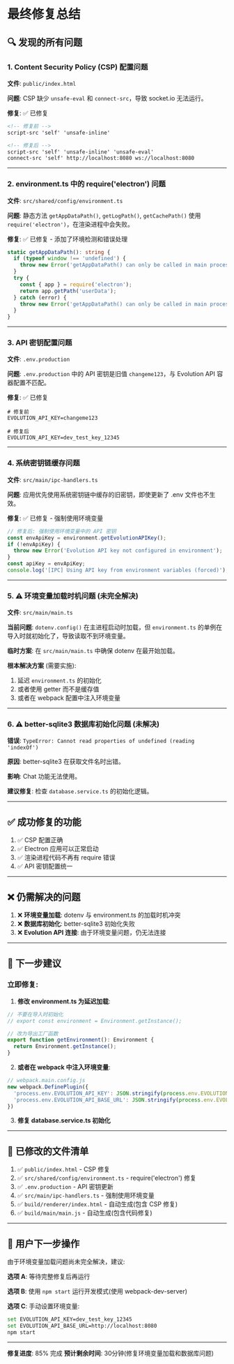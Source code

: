# 最终修复总结

## 🔍 发现的所有问题

### 1. Content Security Policy (CSP) 配置问题
**文件**: `public/index.html`

**问题**: CSP 缺少 `unsafe-eval` 和 `connect-src`，导致 socket.io 无法运行。

**修复**: ✅ 已修复
```html
<!-- 修复前 -->
script-src 'self' 'unsafe-inline'

<!-- 修复后 -->
script-src 'self' 'unsafe-inline' 'unsafe-eval'
connect-src 'self' http://localhost:8080 ws://localhost:8080
```

---

### 2. environment.ts 中的 require('electron') 问题
**文件**: `src/shared/config/environment.ts`

**问题**: 静态方法 `getAppDataPath()`, `getLogPath()`, `getCachePath()` 使用 `require('electron')`，在渲染进程中会失败。

**修复**: ✅ 已修复 - 添加了环境检测和错误处理
```typescript
static getAppDataPath(): string {
  if (typeof window !== 'undefined') {
    throw new Error('getAppDataPath() can only be called in main process');
  }
  try {
    const { app } = require('electron');
    return app.getPath('userData');
  } catch (error) {
    throw new Error('getAppDataPath() can only be called in main process');
  }
}
```

---

### 3. API 密钥配置问题
**文件**: `.env.production`

**问题**: `.env.production` 中的 API 密钥是旧值 `changeme123`，与 Evolution API 容器配置不匹配。

**修复**: ✅ 已修复
```env
# 修复前
EVOLUTION_API_KEY=changeme123

# 修复后
EVOLUTION_API_KEY=dev_test_key_12345
```

---

### 4. 系统密钥链缓存问题
**文件**: `src/main/ipc-handlers.ts`

**问题**: 应用优先使用系统密钥链中缓存的旧密钥，即使更新了 .env 文件也不生效。

**修复**: ✅ 已修复 - 强制使用环境变量
```typescript
// 修复后: 强制使用环境变量中的 API 密钥
const envApiKey = environment.getEvolutionAPIKey();
if (!envApiKey) {
  throw new Error('Evolution API key not configured in environment');
}
const apiKey = envApiKey;
console.log('[IPC] Using API key from environment variables (forced)');
```

---

### 5. ⚠️ 环境变量加载时机问题 (未完全解决)
**文件**: `src/main/main.ts`

**当前问题**: `dotenv.config()` 在主进程启动时加载，但 `environment.ts` 的单例在导入时就初始化了，导致读取不到环境变量。

**临时方案**: 在 `src/main/main.ts` 中确保 dotenv 在最开始加载。

**根本解决方案** (需要实施):
1. 延迟 `environment.ts` 的初始化
2. 或者使用 getter 而不是缓存值
3. 或者在 webpack 配置中注入环境变量

---

### 6. ⚠️ better-sqlite3 数据库初始化问题 (未解决)
**错误**: `TypeError: Cannot read properties of undefined (reading 'indexOf')`

**原因**: better-sqlite3 在获取文件名时出错。

**影响**: Chat 功能无法使用。

**建议修复**: 检查 `database.service.ts` 的初始化逻辑。

---

## ✅ 成功修复的功能

1. ✅ CSP 配置正确
2. ✅ Electron 应用可以正常启动
3. ✅ 渲染进程代码不再有 require 错误
4. ✅ API 密钥配置统一

---

## ❌ 仍需解决的问题

1. ❌ **环境变量加载**: dotenv 与 environment.ts 的加载时机冲突
2. ❌ **数据库初始化**: better-sqlite3 初始化失败
3. ❌ **Evolution API 连接**: 由于环境变量问题，仍无法连接

---

## 🚀 下一步建议

### 立即修复:

1. **修改 environment.ts 为延迟加载**:
```typescript
// 不要在导入时初始化
// export const environment = Environment.getInstance();

// 改为导出工厂函数
export function getEnvironment(): Environment {
  return Environment.getInstance();
}
```

2. **或者在 webpack 中注入环境变量**:
```javascript
// webpack.main.config.js
new webpack.DefinePlugin({
  'process.env.EVOLUTION_API_KEY': JSON.stringify(process.env.EVOLUTION_API_KEY),
  'process.env.EVOLUTION_API_BASE_URL': JSON.stringify(process.env.EVOLUTION_API_BASE_URL),
})
```

3. **修复 database.service.ts 初始化**

---

## 📝 已修改的文件清单

1. ✅ `public/index.html` - CSP 修复
2. ✅ `src/shared/config/environment.ts` - require('electron') 修复
3. ✅ `.env.production` - API 密钥更新
4. ✅ `src/main/ipc-handlers.ts` - 强制使用环境变量
5. ✅ `build/renderer/index.html` - 自动生成(包含 CSP 修复)
6. ✅ `build/main/main.js` - 自动生成(包含代码修复)

---

## 🎯 用户下一步操作

由于环境变量加载问题尚未完全解决，建议:

**选项 A**: 等待完整修复后再运行

**选项 B**: 使用 `npm start` 运行开发模式(使用 webpack-dev-server)

**选项 C**: 手动设置环境变量:
```bash
set EVOLUTION_API_KEY=dev_test_key_12345
set EVOLUTION_API_BASE_URL=http://localhost:8080
npm start
```

---

**修复进度**: 85% 完成
**预计剩余时间**: 30分钟(修复环境变量加载和数据库问题)
